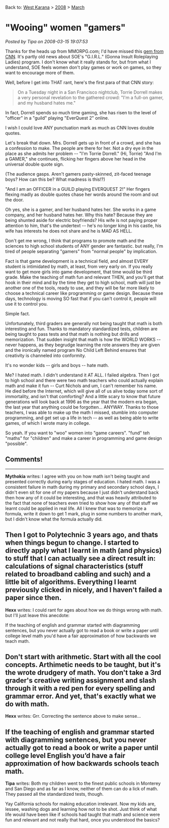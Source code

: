Back to: [West Karana](/posts/westkarana.md) > [2008](/posts/2008/westkarana.md) > [March](./westkarana.md)
# "Wooing" women "gamers"

*Posted by Tipa on 2008-03-15 19:07:53*

Thanks for the heads up from MMORPG.com; I'd have missed this [gem from CNN](http://www.cnn.com/2008/TECH/ptech/02/27/women.gamers/). It's partly old news about SOE's "G.I.R.L." (Gonna Insult Roleplaying Ladies) program. I don't know what it really stands for, but from what I understand, SOE feels women don't play games or work on games, so they want to encourage more of them.

Well, before I get into THAT rant, here's the first para of that CNN story:


> On a Tuesday night in a San Francisco nightclub, Torrie Dorrell makes a very personal revelation to the gathered crowd: "I'm a full-on gamer, and my husband hates me."

In fact, Dorrell spends so much time gaming, she has risen to the level of "officer" in a "guild" playing "EverQuest 2" online.



I wish I could love ANY punctuation mark as much as CNN loves double quotes.

Let's break that down. Mrs. Dorrell gets up in front of a crowd, and she has a confession to make. The people are there for her. Not a dry eye in the place as she admits her problem -- "I'm Torrie Dorrell." (Hi, Torrie) "And I'm a GAMER," she continues, flicking her fingers above her head in the universal double quote sign.

(The audience gasps. Aren't gamers pasty-skinned, zit-faced teenage boys? How can this be? What madness is this!?)

"And I am an OFFICER in a GUILD playing EVERQUEST 2!" Her fingers flexing madly as double quotes chase her words around the room and out the door.

Oh yes, she is a gamer, and her husband hates her. She works in a game company, and her husband hates her. Why this hate? Because they are being shunted aside for electric boyfriends? His wife is not paying proper attention to him, that's the undertext -- he's no longer king in his castle, his wife has interests he does not share and he is MAD AS HELL.

Don't get me wrong, I think that programs to promote math and the sciences to high school students of ANY gender are fantastic. but really, I'm tired of people separating "gamers" from "normal people" by implication.

Fact is that game development is a technical field, and almost EVERY student is intimidated by math, at least, from very early on. If you really want to get more girls into game development, that time would be third grade. Make the teaching of math fun and relevant THEN, and you'll get that hook in their mind and by the time they get to high school, math will just be another one of the tools, ready to use, and they will be far more likely to choose a technical career like programming or game design. Because these days, technology is moving SO fast that if you can't control it, people will use it to control you.

Simple fact.

Unfortunately, third graders are generally not being taught that math is both interesting and fun. Thanks to mandatory standardized tests, children are being taught to pass tests and that math is nothing but drills and memorization. That sudden insight that math is how the WORLD WORKS -- never happens, as they begrudge learning the rote answers they are given and the ironically named program No Child Left Behind ensures that creativity is channeled into conformity.

It's no wonder kids -- girls and boys -- hate math.

Me? I hated math. I didn't understand it AT ALL. I failed algebra. Then I got to high school and there were two math teachers who could actually explain math and make it fun -- Curt Nichols and um, I can't remember his name. He died before the Internet, which will give all of us alive today some sort of immortality, and isn't that comforting? And a little scary to know that future generations will look back at 1996 as the year that the modern era began, the last year that anything could be forgotten... ANYWAY. Thanks to those teachers, I was able to make up the math I missed, stumble into computer programming, and get set up a life in tech -- as well as being able to write games, of which I wrote many in college.

So yeah. If you want to "woo" women into "game careers". "fund" teh "maths" for "children" and make a career in programming and game design "possible".

## Comments!
---
**Mythokia** writes: I agree with you on how math isn't being taught and presented correctly during early stages of education. I hated math. I was a consistent failure in math during my primary and secondary school days, I didn't even sit for one of my papers because I just didn't understand back then how any of it could be interesting, and that was heavily attributed to the fact that none of teachers even tried to show how any of that stuff we learnt could be applied in real life. All I knew that was to memorize a formula, write it down to get 1 mark, plug in some numbers to another mark, but I didn't know what the formula actually did.

Then I got to Polytechnic 3 years ago, and thats when things begun to change. I started to directly apply what I learnt in math (and physics) to stuff that I can actually see a direct result in: calculations of signal characteristics (stuff related to broadband cabling and such) and a little bit of algorithms. Everything I learnt previously clicked in nicely, and I haven't failed a paper since then.
---
**Hexx** writes: I could rant for ages about how we do things wrong with math. but I'll just leave this anecdote:

If the teaching of english and grammar started with diagramming sentences, but you never actually got to read a book or write a paper until college level math you'd have a fair approximation of how backwards we teach math.

Don't start with arithmetic. Start with all the cool concepts. Arthimetic needs to be taught, but it's the wrote drudgery of math. You don't take a 3rd grader's creative writing assignment and slash through it with a red pen for every spelling and grammar error. And yet, that's exactly what we do with math.
---
**Hexx** writes: Grr. Correcting the sentence above to make sense...

If the teaching of english and grammar started with diagramming sentences, but you never actually got to read a book or write a paper until college level English you’d have a fair approximation of how backwards schools teach math.
---
**Tipa** writes: Both my children went to the finest public schools in Monterey and San Diego and as far as I know, neither of them can do a lick of math. They passed all the standardized tests, though.

Yay California schools for making education irrelevant. Now my kids are, lessee, washing dogs and learning how not to be shot. Just think of what life would have been like if schools had taught that math and science were fun and relevant and not really that hard, once you understood the basics?
